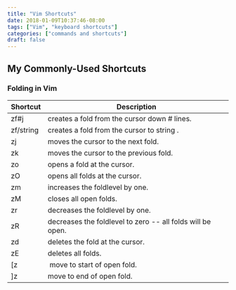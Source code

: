 ```yaml
---
title: "Vim Shortcuts"
date: 2018-01-09T10:37:46-08:00
tags: ["Vim", "keyboard shortcuts"]
categories: ["commands and shortcuts"]
draft: false
---
```


## My Commonly-Used Shortcuts

### Folding in Vim

Shortcut | Description
---------|------------
zf#j | creates a fold from the cursor down # lines.
zf/string | creates a fold from the cursor to string .
zj | moves the cursor to the next fold.
zk | moves the cursor to the previous fold.
zo | opens a fold at the cursor.
zO | opens all folds at the cursor.
zm | increases the foldlevel by one.
zM | closes all open folds.
zr | decreases the foldlevel by one.
zR | decreases the foldlevel to zero -- all folds will be open.
zd | deletes the fold at the cursor.
zE | deletes all folds.
[z | move to start of open fold.
]z | move to end of open fold.
